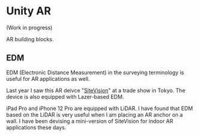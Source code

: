 # Unity AR

(Work in progress)

AR building blocks.

## EDM

EDM (Electronic Distance Measurement) in the surveying terminology is useful for AR applications as well.

Last year I saw this AR deivce "[SiteVision](https://sitevision.trimble.com)" at a trade show in Tokyo. The device is also equipped with Lazer-based EDM.

iPad Pro and iPhone 12 Pro are equipped with LiDAR. I have found that EDM based on the LiDAR is very useful when I am placing an AR anchor on a wall. I have been devising a mini-version of SiteVision for indoor AR applications these days.

